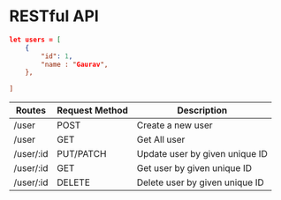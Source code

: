 # RESTful API

```json
let users = [
    {
        "id": 1,
        "name : "Gaurav",
    },
    
]
```

|Routes                |       Request Method         |          Description|
| -----------          | -----------                  | --------            |
| /user                |        POST                  |   Create a new user |
| /user                |        GET                   |   Get All user       |
| /user/:id            |        PUT/PATCH             |   Update user by given unique ID       |
| /user/:id            |        GET                   |   Get user by given unique ID       |
| /user/:id            |        DELETE                |   Delete user by given unique ID       |
